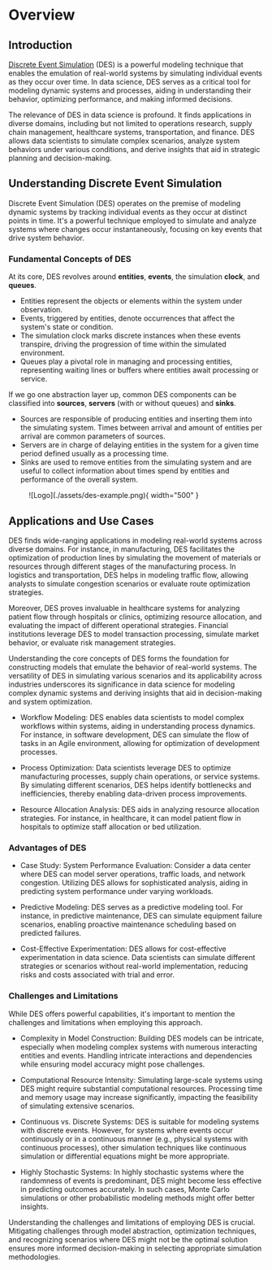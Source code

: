 # Overview

## Introduction

[Discrete Event Simulation](https://en.wikipedia.org/wiki/Discrete-event_simulation) (DES) is a powerful modeling technique that enables the emulation of real-world systems by simulating individual events as they occur over time. In data science, DES serves as a critical tool for modeling dynamic systems and processes, aiding in understanding their behavior, optimizing performance, and making informed decisions.

The relevance of DES in data science is profound. It finds applications in diverse domains, including but not limited to operations research, supply chain management, healthcare systems, transportation, and finance. DES allows data scientists to simulate complex scenarios, analyze system behaviors under various conditions, and derive insights that aid in strategic planning and decision-making.

## Understanding Discrete Event Simulation

Discrete Event Simulation (DES) operates on the premise of modeling dynamic systems by tracking individual events as they occur at distinct points in time. It's a powerful technique employed to simulate and analyze systems where changes occur instantaneously, focusing on key events that drive system behavior.

### Fundamental Concepts of DES

At its core, DES revolves around **entities**, **events**, the simulation **clock**, and **queues**.

- Entities represent the objects or elements within the system under observation.
- Events, triggered by entities, denote occurrences that affect the system's state or condition.
- The simulation clock marks discrete instances when these events transpire, driving the progression of time within the simulated environment.
- Queues play a pivotal role in managing and processing entities, representing waiting lines or buffers where entities await processing or service.

If we go one abstraction layer up, common DES components can be classified into **sources**, **servers** (with or without queues) and **sinks**.
- Sources are responsible of producing entities and inserting them into the simulating system. Times between arrival and amount of entities per arrival are common parameters of sources.
- Servers are in charge of delaying entities in the system for a given time period defined usually as a processing time.
- Sinks are used to remove entities from the simulating system and are useful to collect information about times spend by entities and performance of the overall system.

<figure markdown>
  ![Logo](./assets/des-example.png){ width="500" }
</figure>

## Applications and Use Cases

DES finds wide-ranging applications in modeling real-world systems across diverse domains. For instance, in manufacturing, DES facilitates the optimization of production lines by simulating the movement of materials or resources through different stages of the manufacturing process. In logistics and transportation, DES helps in modeling traffic flow, allowing analysts to simulate congestion scenarios or evaluate route optimization strategies.

Moreover, DES proves invaluable in healthcare systems for analyzing patient flow through hospitals or clinics, optimizing resource allocation, and evaluating the impact of different operational strategies. Financial institutions leverage DES to model transaction processing, simulate market behavior, or evaluate risk management strategies.

Understanding the core concepts of DES forms the foundation for constructing models that emulate the behavior of real-world systems. The versatility of DES in simulating various scenarios and its applicability across industries underscores its significance in data science for modeling complex dynamic systems and deriving insights that aid in decision-making and system optimization.


- Workflow Modeling: DES enables data scientists to model complex workflows within systems, aiding in understanding process dynamics. For instance, in software development, DES can simulate the flow of tasks in an Agile environment, allowing for optimization of development processes.

- Process Optimization: Data scientists leverage DES to optimize manufacturing processes, supply chain operations, or service systems. By simulating different scenarios, DES helps identify bottlenecks and inefficiencies, thereby enabling data-driven process improvements.

- Resource Allocation Analysis: DES aids in analyzing resource allocation strategies. For instance, in healthcare, it can model patient flow in hospitals to optimize staff allocation or bed utilization.


### Advantages of DES

- Case Study: System Performance Evaluation: Consider a data center where DES can model server operations, traffic loads, and network congestion. Utilizing DES allows for sophisticated analysis, aiding in predicting system performance under varying workloads.

- Predictive Modeling: DES serves as a predictive modeling tool. For instance, in predictive maintenance, DES can simulate equipment failure scenarios, enabling proactive maintenance scheduling based on predicted failures.

- Cost-Effective Experimentation: DES allows for cost-effective experimentation in data science. Data scientists can simulate different strategies or scenarios without real-world implementation, reducing risks and costs associated with trial and error.



### Challenges and Limitations

While DES offers powerful capabilities, it's important to mention the  challenges and limitations when employing this approach.

- Complexity in Model Construction: Building DES models can be intricate, especially when modeling complex systems with numerous interacting entities and events. Handling intricate interactions and dependencies while ensuring model accuracy might pose challenges.

- Computational Resource Intensity: Simulating large-scale systems using DES might require substantial computational resources. Processing time and memory usage may increase significantly, impacting the feasibility of simulating extensive scenarios.

- Continuous vs. Discrete Systems: DES is suitable for modeling systems with discrete events. However, for systems where events occur continuously or in a continuous manner (e.g., physical systems with continuous processes), other simulation techniques like continuous simulation or differential equations might be more appropriate.

- Highly Stochastic Systems: In highly stochastic systems where the randomness of events is predominant, DES might become less effective in predicting outcomes accurately. In such cases, Monte Carlo simulations or other probabilistic modeling methods might offer better insights.

Understanding the challenges and limitations of employing DES is crucial. Mitigating challenges through model abstraction, optimization techniques, and recognizing scenarios where DES might not be the optimal solution ensures more informed decision-making in selecting appropriate simulation methodologies.

